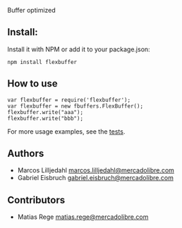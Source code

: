 Buffer optimized

## Install:
Install it with NPM or add it to your package.json:
	
	npm install flexbuffer

## How to use
	var flexbuffer = require('flexbuffer');
	var flexbuffer = new fbuffers.FlexBuffer();
	flexbuffer.write("aaa");
	flexbuffer.write("bbb");

For more usage examples, see the [tests](https://github.com/mercadolibre/flexbuffer-node/blob/master/test/tests.js).

## Authors
+   Marcos Lilljedahl <marcos.lilljedahl@mercadolibre.com>
+   Gabriel Eisbruch <gabriel.eisbruch@mercadolibre.com>

## Contributors
+   Matias Rege <matias.rege@mercadolibre.com>
